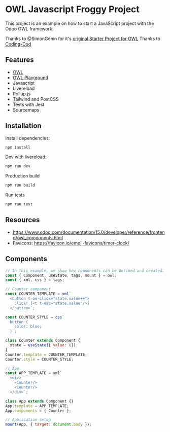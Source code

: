 # OWL Javascript Froggy Project

This project is an example on how to start a JavaScript project with the Odoo OWL framework.

Thanks to @SimonGenin for it's [original Starter Project for OWL](https://github.com/SimonGenin/OWL-JavaScript-Project-Starter)
Thanks to [Coding-Dod](https://github.com/Coding-Dodo/OWL-JavaScript-Tailwind-Project-Starter.git)

## Features

- [OWL](https://github.com/odoo/owl)
- [OWL Playground](https://odoo.github.io/owl/playground/)
- Javascript
- Livereload
- Rollup.js
- Tailwind and PostCSS
- Tests with Jest
- Sourcemaps

## Installation

Install dependencies:

```bash
npm install
```

Dev with livereload:

```bash
npm run dev
```

Production build

```bash
npm run build
```

Run tests

```bash
npm run test
```

## Resources
- https://www.odoo.com/documentation/15.0/developer/reference/frontend/owl_components.html
- Favicons: https://favicon.io/emoji-favicons/timer-clock/

## Components
```javascript
// In this example, we show how components can be defined and created.
const { Component, useState, tags, mount } = owl;
const { xml, css } = tags;

// Counter component
const COUNTER_TEMPLATE = xml`
  <button t-on-click="state.value++">
    Click! [<t t-esc="state.value"/>]
  </button>`;

const COUNTER_STYLE = css`
  button {
    color: blue;
  }`;

class Counter extends Component {
  state = useState({ value: 0})
}
Counter.template = COUNTER_TEMPLATE;
Counter.style = COUNTER_STYLE;

// App
const APP_TEMPLATE = xml`
  <div>
    <Counter/>
    <Counter/>
  </div>`;

class App extends Component {}
App.template = APP_TEMPLATE;
App.components = { Counter };

// Application setup
mount(App, { target: document.body });
```
